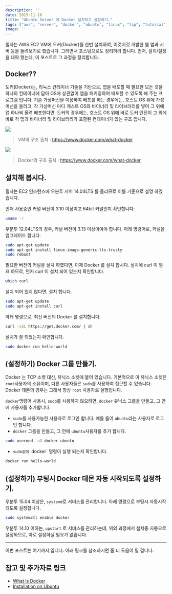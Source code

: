 ```yaml
---
description: ''
date: 2015-11-16
title: "Ubuntu Server 에 Docker 설치하고 설정하기."
tags: ["aws", "server", "docker", "ubuntu", "linux", "tip", "tutorial", "note", "update"]
image: ''
---
```


필자는 AWS EC2 VM에 도커(Docker)를 한번 설치하여, 이것저것 개발한 웹 앱과 서버 등을 돌려보기로 했습니다. 그러면서 포스팅으로도 정리하려 합니다. 먼저, 설치/설정을 대략 했는데, 이 포스트로 그 과정을 정리합니다.

## Docker??

도커(Docker)는, 리눅스 컨테이너 기술을 기반으로, 앱을 배포할 때 필요한 모든 것을 하나의 컨테이너에 담아 OS에 상관없이 앱을 패키징하여 배포할 수 있도록 해 주는 프로그램 입니다. 기존 가상머신을 이용하여 배포를 하는 경우에는, 호스트 OS 위에 가성머신을 올리고, 각 가상머신 마다 게스트 OS와 바이너리 및 라이브러리를 넣어 그 위애 앱 하나씩 올려 배포한다면. 도커의 경우에는, 호스트 OS 위에 바로 도커 엔진이 그 위에 바로 각 앱과 바이너리 및 라이브러리가 포함된 컨테이너가 있는 구조 입니다.

![](https://sukso96100.github.io/blogimgs/vm-diagram.png)

> VM의 구조
> 출처 : https://www.docker.com/what-docker

![](https://sukso96100.github.io/blogimgs/docker-diagram.png)

> Docker의 구조
> 출처 : https://www.docker.com/what-docker

## 설치해 봅시다.
필자는 EC2 인스턴스에 우분투 서버 14.04LTS 를 돌리므로 이를 기준으로 설명 하겠습니다.

먼저 사용중인 커널 버전이 3.10 이상이고 64bit 커널인지 확인합니다.

```bash
uname -r
```

우분투 12.04LTS의 경우, 커널 버전이 3.13 이상이여야 합니다. 아래 명령어로, 커널을 업그레이드 합니다.

```bash
sudo apt-get update
sudo apt-get install linux-image-generic-lts-trusty
sudo reboot
```

필요한 버전의 커널을 설치 하였다면, 이제 Docker 를 설치 합시다. 설치에 curl 이 필요 하므로, 먼저 curl 이 설치 되어 있는지 확인합니다.

```bash
which curl
```

설치 되어 있지 않다면, 설치 합니다.

```bash
sudo apt-get update
sudo apt-get install curl
```

아래 명령으로, 최신 버전의 Docker 를 설치합니다.

```bash
curl -sSL https://get.docker.com/ | sh
```

설치가 잘 되었는지 확인합니다.

```bash
sudo docker run hello-world
```


## (설정하기) Docker 그룹 만들기.
Docker 는 TCP 소켓 대신, 유닉스 소켓에 붙어 있습니다. 기본적으로 이 유닉스 소켓은 `root`사용자의 소유이며,
다른 사용자들은 `sudo`를 사용하여 접근할 수 있습니다. Docker 데몬의 경우는 그래서 항상 `root` 사용자로 실행됩니다.

`docker`명령어 사용시, `sudo`를 사용하지 않으려면, `docker` 유닉스 그룹을 만들고, 그 안에 사용자를 추가합니다.

 - `sudo`를 사용가능한 사용자로 로그인 합니다. 예를 들어 `ubuntu`라는 사용자로 로그인 합니다.
 - `docker` 그룹을 만들고, 그 안에 `ubuntu`사용자를 추가 합니다.

 ```bash
sudo usermod -aG docker ubuntu
 ```
 - `sudo없이 `docker` 명령이 실행 되는지 확인합니다.

 ```bash
 docker run hello-world
 ```

## (설정하기) 부팅시 Docker 데몬 자동 시작되도록 설정하기.

우분투 15.04 이상은, `systemd`로 서비스를 관리합니다. 아래 명령으로 부팅시 자동시작 되도록 설정합니다.

 ```bash
sudo systemctl enable docker
 ```

우분투 14.10 이하는, `upstart` 로 서비스를 관리하는데, 위의 과정에서 설치중 자동으로 설정되므로, 따로 설정하실 필요가 없습니다.

---

이번 포스트는 여기까지 입니다. 아래 링크를 참조하시면 좀 더 도움이 될 겁니다.

## 참고 및 추가자료 링크

 - [What is Docker](https://www.docker.com/what-docker)
 - [Installation on Ubuntu](https://docs.docker.com/v1.8/installation/ubuntulinux)
